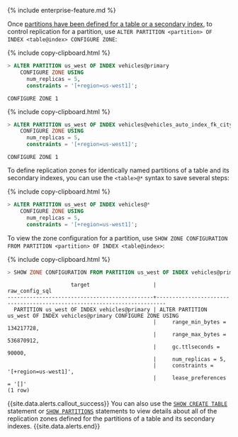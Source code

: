 {% include enterprise-feature.md %}

Once [partitions have been defined for a table or a secondary index](partition-by.html), to control replication for a partition, use `ALTER PARTITION <partition> OF INDEX <table@index> CONFIGURE ZONE`:

{% include copy-clipboard.html %}
~~~ sql
> ALTER PARTITION us_west OF INDEX vehicles@primary
    CONFIGURE ZONE USING
      num_replicas = 5,
      constraints = '[+region=us-west1]';
~~~

~~~
CONFIGURE ZONE 1
~~~

{% include copy-clipboard.html %}
~~~ sql
> ALTER PARTITION us_west OF INDEX vehicles@vehicles_auto_index_fk_city_ref_users
    CONFIGURE ZONE USING
      num_replicas = 5,
      constraints = '[+region=us-west1]';
~~~

~~~
CONFIGURE ZONE 1
~~~

To define replication zones for identically named partitions of a table and its secondary indexes, you can use the `<table>@*` syntax to save several steps:

{% include copy-clipboard.html %}
~~~ sql
> ALTER PARTITION us_west OF INDEX vehicles@*
    CONFIGURE ZONE USING
      num_replicas = 5,
      constraints = '[+region=us-west1]';
~~~

To view the zone configuration for a partition, use `SHOW ZONE CONFIGURATION FROM PARTITION <partition> OF INDEX <table@index>`:

{% include copy-clipboard.html %}
~~~ sql
> SHOW ZONE CONFIGURATION FROM PARTITION us_west OF INDEX vehicles@primary;
~~~

~~~
                    target                    |                             raw_config_sql
----------------------------------------------+-------------------------------------------------------------------------
  PARTITION us_west OF INDEX vehicles@primary | ALTER PARTITION us_west OF INDEX vehicles@primary CONFIGURE ZONE USING
                                              |     range_min_bytes = 134217728,
                                              |     range_max_bytes = 536870912,
                                              |     gc.ttlseconds = 90000,
                                              |     num_replicas = 5,
                                              |     constraints = '[+region=us-west1]',
                                              |     lease_preferences = '[]'
(1 row)
~~~

{{site.data.alerts.callout_success}}
You can also use the [`SHOW CREATE TABLE`](show-create.html) statement or [`SHOW PARTITIONS`](show-partitions.html) statements to view details about all of the replication zones defined for the partitions of a table and its secondary indexes.
{{site.data.alerts.end}}
